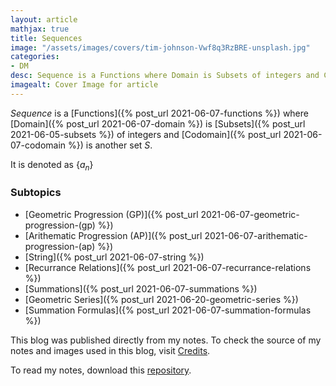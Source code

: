```yaml
---
layout: article
mathjax: true
title: Sequences
image: "/assets/images/covers/tim-johnson-Vwf8q3RzBRE-unsplash.jpg"
categories:
- DM
desc: Sequence is a Functions where Domain is Subsets of integers and Codomain is another set $S$. 
imagealt: Cover Image for article
---
```


*Sequence* is a [Functions]({% post_url 2021-06-07-functions %}) where [Domain]({% post_url 2021-06-07-domain %}) is [Subsets]({% post_url 2021-06-05-subsets %}) of integers and [Codomain]({% post_url 2021-06-07-codomain %}) is another set $S$.

































































































































































































































































































































































































It is denoted as $\{ a_n \}$

































































































































































































































































































































































































### Subtopics
- [Geometric Progression (GP)]({% post_url 2021-06-07-geometric-progression-(gp) %})
- [Arithematic Progression (AP)]({% post_url 2021-06-07-arithematic-progression-(ap) %})
- [String]({% post_url 2021-06-07-string %})
- [Recurrance Relations]({% post_url 2021-06-07-recurrance-relations %})
- [Summations]({% post_url 2021-06-07-summations %})
- [Geometric Series]({% post_url 2021-06-20-geometric-series %})
- [Summation Formulas]({% post_url 2021-06-07-summation-formulas %})

This blog was published directly from my notes.
To check the source of my notes and images used in this blog, visit <a href="/credits.html" target="_blank">Credits</a>.

To read my notes, download this <a href="https://github.com/bovem/CS" target="blank">repository</a>.